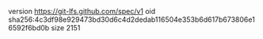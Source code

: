 version https://git-lfs.github.com/spec/v1
oid sha256:4c3df98e929473bd30d6c4d2dedab116504e353b6d617b673806e16592f6bd0b
size 2151
